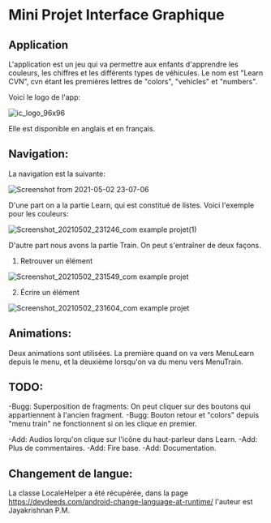 # Mini Projet Interface Graphique

## Application

L'application est un jeu qui va permettre aux enfants d'apprendre les couleurs, les chiffres et les différents types de véhicules. Le nom est "Learn CVN", cvn étant les premières lettres de "colors", "vehicles" et "numbers". 

Voici le logo de l'app:

![ic_logo_96x96](https://user-images.githubusercontent.com/48416661/109680177-8dcb3c80-7b7c-11eb-8216-c2f6f03160e8.png)

Elle est disponible en anglais et en français.


## Navigation:

La navigation est la suivante:

![Screenshot from 2021-05-02 23-07-06](https://user-images.githubusercontent.com/48416661/116827824-6bb16300-ab9b-11eb-9528-bf4c319f4280.png)

D'une part on a la partie Learn, qui est constitué de listes. Voici l'exemple pour les couleurs:

![Screenshot_20210502_231246_com example projet(1)](https://user-images.githubusercontent.com/48416661/116828047-9c45cc80-ab9c-11eb-8611-b33c75f8f268.jpg)

D'autre part nous avons la partie Train. On peut s'entraîner de deux façons.

1) Retrouver un élément

![Screenshot_20210502_231549_com example projet](https://user-images.githubusercontent.com/48416661/116828026-791b1d00-ab9c-11eb-99df-dae7deb7d647.jpg)

2) Écrire un élément

![Screenshot_20210502_231604_com example projet](https://user-images.githubusercontent.com/48416661/116828033-833d1b80-ab9c-11eb-9765-5d7309c3e66e.jpg)


## Animations:

Deux animations sont utilisées. La première quand on va vers MenuLearn depuis le menu, et la deuxième lorsqu'on va du menu vers MenuTrain.


## TODO:

  -Bugg: Superposition de fragments: On peut cliquer sur des boutons qui appartiennent à l'ancien fragment.
  -Bugg: Bouton retour et "colors" depuis "menu train" ne fonctionnent si on les clique en premier.
  
  -Add: Audios lorqu'on clique sur l'icône du haut-parleur dans Learn.
  -Add: Plus de commentaires.
  -Add: Fire base.
  -Add: Documentation.
  


## Changement de langue:

La classe LocaleHelper a été récupérée, dans la page https://devdeeds.com/android-change-language-at-runtime/ l'auteur est Jayakrishnan P.M.
